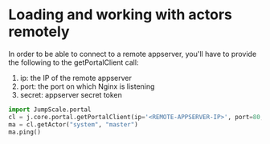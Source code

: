 Loading and working with actors remotely
========================================

In order to be able to connect to a remote appserver, you'll have to
provide the following to the getPortalClient call:

1.  ip: the IP of the remote appserver
2.  port: the port on which Nginx is listening
3.  secret: appserver secret token

```python
import JumpScale.portal
cl = j.core.portal.getPortalClient(ip='<REMOTE-APPSERVER-IP>', port=80, secret="1234")
ma = cl.getActor("system", "master")
ma.ping()
```
